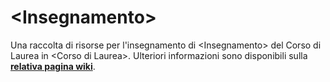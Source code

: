 # \<Insegnamento\>

Una raccolta di risorse per l'insegnamento di \<Insegnamento\> del Corso di
Laurea in \<Corso di Laurea\>. Ulteriori informazioni sono disponibili sulla
[**relativa pagina
wiki**](https://csunibo.github.io/wiki/raccolte-di-risorse/index.html).
